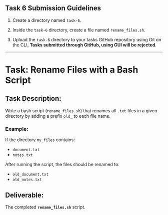 ## Task 6 Submission Guidelines

1. Create a directory named `task-6`.

2. Inside the `task-6` directory, create a file named `rename_files.sh`.

3. Upload the `task-6` directory to your tasks GitHub repository using Git on the CLI, **Tasks submitted through GitHub, using GUI will be rejected**.

---

# **Task: Rename Files with a Bash Script**

## **Task Description:**

Write a bash script (`rename_files.sh`) that renames all `.txt` files in a given directory by adding a prefix `old_` to each file name.

### **Example:**

If the directory `my_files` contains:

- `document.txt`
- `notes.txt`

After running the script, the files should be renamed to:

- `old_document.txt`
- `old_notes.txt`

## **Deliverable:**

The completed **`rename_files.sh`** script.